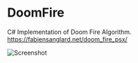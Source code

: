 # DoomFire
C# Implementation of Doom Fire Algorithm.  
https://fabiensanglard.net/doom_fire_psx/

![Screenshot](DoomFire.gif)
